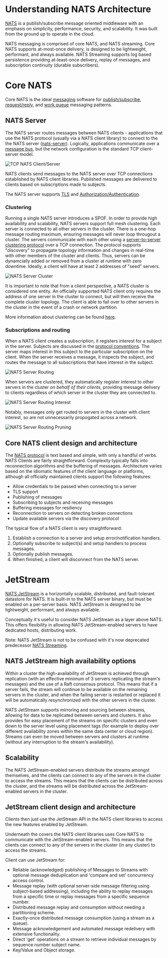 # Understanding NATS Architecture

[NATS](https://nats.io) is a publish/subscribe message oriented middleware with an emphasis on simplicity, performance, security, and scalability.  It was built from the ground up to operate in the cloud.

NATS messaging is comprised of core NATS, and NATS streaming.  Core NATS supports at-most-once delivery, is designed to be lightweight, performant, and always available.  NATS Streaming supports log based persistence providing at-least-once delivery, replay of messages, and subscription continuity (durable subscribers).

# Core NATS

Core NATS is the ideal [messaging](https://docs.nats.io/nats-concepts/subjects.html) software for [publish/subscribe](https://docs.nats.io/nats-concepts/core-nats/pubsub.html), [request/reply](https://docs.nats.io/nats-concepts/core-nats/reqreply.html), and [work queue](https://docs.nats.io/nats-concepts/core-nats/queue.html) messaging patterns.

## NATS Server

The NATS server routes messages between NATS clients - applications that use the NATS protocol (usually via a NATS client library) to connect to the the NATS server ([nats-server](https://github.com/nats-io/nats-server)).  Logically, applications communicate over a [message bus](http://www.enterpriseintegrationpatterns.com/patterns/messaging/MessageBus.html), but the network configuration is the standard TCP client-server model.

![TCP NATS Client/Server](images/simple1.jpg "Simple TCP NATS Client/Server")

NATS clients send messages to the NATS server over TCP connections established by NATS client libraries.  Published messages are delivered to clients based on subscriptions made to subjects.

The NATS server supports [TLS](https://docs.nats.io/running-a-nats-service/configuration/securing_nats/auth_intro/tls_mutual_auth) and [Authorization/Authentication](https://docs.nats.io/running-a-nats-service/configuration/securing_nats/auth_intro/jwt).

### Clustering

Running a single NATS server introduces a SPOF.  In order to provide high availability and scalability, NATS servers support full mesh clustering. Each server is connected to all other servers in the cluster.  There is a one-hop message routing maximum, ensuring messages will never loop througout a cluster.  The servers communicate with each other using a [server-to-server clustering protocol](https://docs.nats.io/reference/reference-protocols/nats-server-protocol) over a TCP connection.  The protocol supports "discovery" to propagate topology information and changes in real-time with other members of the cluster and clients.  Thus, servers can be dynamcially added or removed from a cluster at runtime with zero downtime.  Ideally, a client will have at least 2 addresses of "seed" servers.

![NATS Server Cluster](images/cluster.jpg "NATS Server Cluster")

It is important to note that from a client perspective, a NATS cluster is considered one entity.  An officially supported NATS client only requires the address of one server in the cluster to connect, but will then receive the complete cluster topology. The client is able to fail over to other servers in the cluster in the event of a crash or network partition.

More information about clustering can be found [here](https://docs.nats.io/running-a-nats-service/configuration/clustering).

### Subscriptions and routing

When a NATS client creates a subscription, it registers interest for a subject in the server.  Subjects are discussed in the [protocol conventions](https://docs.nats.io/reference/reference-protocols/nats-protocol).  The server maps interest in this subject to the particular subscription on the client.  When the server receives a message, it inspects the subject, and routes the message to all subscriptions that have interest in the subject.

![NATS Server Routing](images/route1.jpg "NATS Server Routing Diagram")

When servers are clustered, they automatically register interest to other servers in the cluster *on behalf of their clients*, providing message delivery to clients regardless of which server in the cluster they are connected to.

![NATS Server Routing Interest](images/route3.jpg "NATS Server Routing Diagram - Subject Interest")

Notably, messages only get routed to servers in the cluster with client interest, so are not unnecessarily propogated across a network.

![NATS Server Routing Pruning](images/route2.jpg "NATS Server Routing Diagram - Subject Pruning")

## Core NATS client design and architecture

The [NATS protocol](https://docs.nats.io/reference/reference-protocols) is text based and simple, with only a handful of verbs. NATS Clients are fairly straightforward.  Complexity typically falls into reconnection algorithms and the buffering of messages.  Architecture varies based on the idiomatic features of the client language or platforms, although all officially maintained clients support the following features:
 
  - Allow credentials to be passed when connecting to a server
  - TLS support
  - Publishing of messages
  - Subscribing to subjects and receiving messages
  - Buffering messages for resiliency
  - Reconnection to servers on detecting broken connections
  - Update available servers via the discovery protocol

The typical flow of a NATS client is very straightforward:

  1. Establish a connection to a server and setup error/notification handlers.
  2. Optionally subscribe to subject(s) and setup handlers to process messages.
  3. Optionally publish messages.
  4. When finished, a client will disconnect from the NATS server.

# JetStream

[NATS JetStream](https://docs.nats.io/nats-concepts/jetstream) is a horizontally scalable, distributed, and fault-tolerant datastore for NATS.  It is built-in to the NATS server binary, but must be enabled on a per-server basis.  NATS JetStream is designed to be lightweight, performant, and always available.

Conceptually it's useful to consider NATS JetStream as a layer above NATS.  This offers flexibility in allowing NATS JetStream-enabled servers to have dedicated hosts, distributing work.

Note: NATS JetStream is not to be confused with it's now deprecated predecessor [NATS Streaming](https://nats-io.gitbook.io/legacy-nats-docs/nats-streaming-server-aka-stan).

## NATS JetStream high availability options

Within a cluster the high-availability of JetStream is achieved through replication (with an effective minimum of 3 servers replicating the stream's messages) and the use of a Raft consensus protocol.  This means that if a server fails, the stream will continue to be available on the remaining servers in the cluster, and when the failing server is restarted or replaced it will be automatically resynchronized with the other servers in the cluster.

NATS JetStream supports mirroring and sourcing between streams, allowing for data to be replicated between servers and clusters. It also provides for easy placement of the streams on specific clusters and even down to the server level using placement tags (for example to deploy over different availability zones within the same data center or cloud region). Streams can even be moved between servers and clusters at runtime (without any interruption to the stream's availability).

## Scalability

The NATS JetStream-enabled servers distribute the streams amongst themselves, and the clients can connect to any of the servers in the cluster to access the streams.  This means that the clients can be distributed across the cluster, and the streams will be distributed across the JetStream-enabled servers in the cluster.

## JetStream client design and architecture

Clients then just use the JetStream API in the NATS client libraries to access the new features enabled by JetStream.

Underneath the covers the NATS client libraries uses Core NATS to communicate with the JetStream-enabled servers. This means that the clients can connect to any of the servers in the cluster (in any cluster) to access the streams.

Client can use JetStream for:

  - Reliable (acknowledged) publishing of Messages to Streams with optional message deduplication and 'compare and set' concurrency access control.
  - Message replay (with optional server-side message filtering using subject-based addressing), including the ability to replay messages from a specific time or replay messages from a specific sequence number.
  - Distributed message replay and consumption without needing a partitioning scheme. 
  - Exactly-once distributed message consumption (using a stream as a queue).
  - Message acknowledgement and automated message redelivery with extensive functionality.
  - Direct 'get' operations on a stream to retrieve individual messages by sequence number subject name.
  - Key/Value and Object storage.